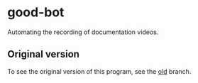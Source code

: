 # good-bot
Automating the recording of documentation videos.

## Original version

To see the original version of this program, see the
[old](https://github.com/TrickyTroll/good-bot/tree/old) branch.
